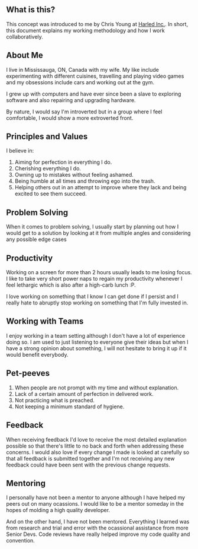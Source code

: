 ## What is this?

This concept was introduced to me by Chris Young at [Harled Inc.](https://harled.ca/). In short, this document explains my working methodology and how I work collaboratively.

## About Me

I live in Mississauga, ON, Canada with my wife. My like include experimenting with different cuisines, travelling and playing video games and my obsessions include cars and working out at the gym. 

I grew up with computers and have ever since been a slave to exploring software and also repairing and upgrading hardware.

By nature, I would say I'm introverted but in a group where I feel comfortable, I would show a more extroverted front.

## Principles and Values

I believe in:
1. Aiming for perfection in everything I do.
2. Cherishing everything I do.
3. Owning up to mistakes without feeling ashamed.
4. Being humble at all times and throwing ego into the trash.
4. Helping others out in an attempt to improve where they lack and being excited to see them succeed.

## Problem Solving

When it comes to problem solving, I usually start by planning out how I would get to a solution by looking at it from multiple angles and considering any possible edge cases

## Productivity

Working on a screen for more than 2 hours usually leads to me losing focus. I like to take very short power naps to regain my productivity whenever I feel lethargic which is also after a high-carb lunch :P. 

I love working on something that I know I can get done if I persist and I really hate to abruptly stop working on something that I'm fully invested in.

## Working with Teams

I enjoy working in a team setting although I don't have a lot of experience doing so. 
I am used to just listening to everyone give their ideas but when I have a strong opinion about something, I will not hesitate to bring it up if it would benefit everybody.

## Pet-peeves

1. When people are not prompt with my time and without explanation.
2. Lack of a certain amount of perfection in delivered work.
3. Not practicing what is preached.
4. Not keeping a minimum standard of hygiene.

## Feedback

When receiving feedback I'd love to receive the most detailed explanation possible so that there's little to no back and forth when addressing these concerns. I would also love if every change I made is looked at carefully so that all feedback is submitted together and I'm not receiving any new feedback could have been sent with the previous change requests.

## Mentoring

I personally have not been a mentor to anyone although I have helped my peers out on many ocassions. I would like to be a mentor someday in the hopes of molding a high quality developer.

And on the other hand, I have not been mentored. Everything I learned was from research and trial and error with the ocassional assistance from more Senior Devs. Code reviews have really helped improve my code quality and convention.
